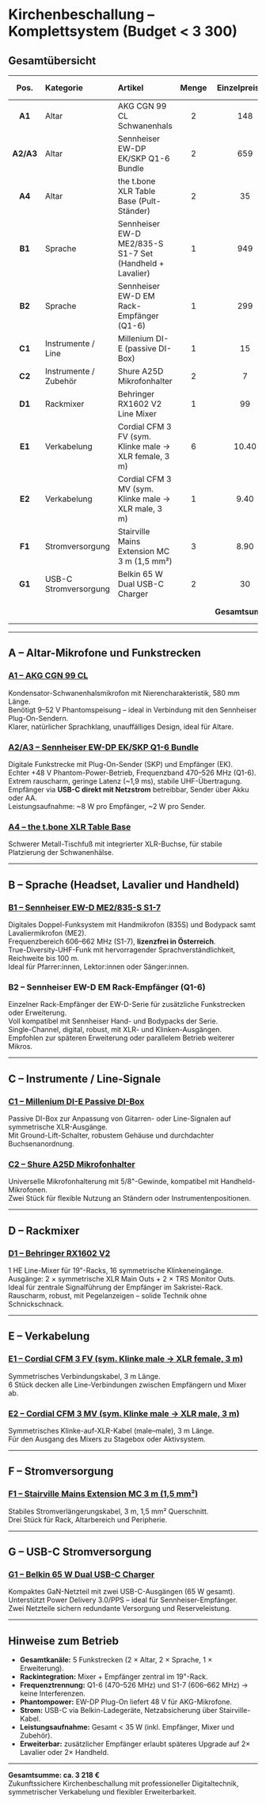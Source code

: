 # Kirchenbeschallung – Komplettsystem (Budget < 3 300)

## Gesamtübersicht

| Pos. | Kategorie | Artikel | Menge | Einzelpreis (€) | Gesamt (€) |
|:--:|:--|:--|:--:|:--:|:--:|
| **A1** | Altar | AKG CGN 99 CL Schwanenhals | 2 | 148 | **296** |
| **A2/A3** | Altar | Sennheiser EW-DP EK/SKP Q1-6 Bundle | 2 | 659 | **1 318** |
| **A4** | Altar | the t.bone XLR Table Base (Pult-Ständer) | 2 | 35 | **70** |
| **B1** | Sprache | Sennheiser EW-D ME2/835-S S1-7 Set (Handheld + Lavalier) | 1 | 949 | **949** |
| **B2** | Sprache | Sennheiser EW-D EM Rack-Empfänger (Q1-6) | 1 | 299 | **299** |
| **C1** | Instrumente / Line | Millenium DI-E (passive DI-Box) | 1 | 15 | **15** |
| **C2** | Instrumente / Zubehör | Shure A25D Mikrofonhalter | 2 | 7 | **14** |
| **D1** | Rackmixer | Behringer RX1602 V2 Line Mixer | 1 | 99 | **99** |
| **E1** | Verkabelung | Cordial CFM 3 FV (sym. Klinke male → XLR female, 3 m) | 6 | 10.40 | **62.40** |
| **E2** | Verkabelung | Cordial CFM 3 MV (sym. Klinke male → XLR male, 3 m) | 1 | 9.40 | **9.40** |
| **F1** | Stromversorgung | Stairville Mains Extension MC 3 m (1,5 mm²) | 3 | 8.90 | **26.70** |
| **G1** | USB-C Stromversorgung | Belkin 65 W Dual USB-C Charger | 2 | 30 | **60** |
|  |  |  |  | **Gesamtsumme:** | **3 218 €** |

---

## A – Altar-Mikrofone und Funkstrecken

### [A1 – AKG CGN 99 CL](https://www.thomann.de/at/akg_cgn_99_cl.htm)
Kondensator-Schwanenhalsmikrofon mit Nierencharakteristik, 580 mm Länge.  
Benötigt 9–52 V Phantomspeisung – ideal in Verbindung mit den Sennheiser Plug-On-Sendern.  
Klarer, natürlicher Sprachklang, unauffälliges Design, ideal für Altare.

### [A2/A3 – Sennheiser EW-DP EK/SKP Q1-6 Bundle](https://www.thomann.at/sennheiser_ew_dp_ek_skp_q1_6_bundle.htm)
Digitale Funkstrecke mit Plug-On-Sender (SKP) und Empfänger (EK).  
Echter +48 V Phantom-Power-Betrieb, Frequenzband 470–526 MHz (Q1-6).  
Extrem rauscharm, geringe Latenz (~1,9 ms), stabile UHF-Übertragung.  
Empfänger via **USB-C direkt mit Netzstrom** betreibbar, Sender über Akku oder AA.  
Leistungsaufnahme: ~8 W pro Empfänger, ~2 W pro Sender.

### [A4 – the t.bone XLR Table Base](https://www.thomann.at/the_tbone_tischfuss.htm)
Schwerer Metall-Tischfuß mit integrierter XLR-Buchse, für stabile Platzierung der Schwanenhälse.

---

## B – Sprache (Headset, Lavalier und Handheld)

### [B1 – Sennheiser EW-D ME2/835-S S1-7](https://www.thomann.at/sennheiser_ew_d_me2_835_s_s1_7.htm)
Digitales Doppel-Funksystem mit Handmikrofon (835S) und Bodypack samt Lavaliermikrofon (ME2).  
Frequenzbereich 606–662 MHz (S1-7), **lizenzfrei in Österreich**.  
True-Diversity-UHF-Funk mit hervorragender Sprachverständlichkeit, Reichweite bis 100 m.  
Ideal für Pfarrer:innen, Lektor:innen oder Sänger:innen.

### B2 – Sennheiser EW-D EM Rack-Empfänger (Q1-6)
Einzelner Rack-Empfänger der EW-D-Serie für zusätzliche Funkstrecken oder Erweiterung.  
Voll kompatibel mit Sennheiser Hand- und Bodypacks der Serie.  
Single-Channel, digital, robust, mit XLR- und Klinken-Ausgängen.  
Empfohlen zur späteren Erweiterung oder parallelem Betrieb weiterer Mikros.

---

## C – Instrumente / Line-Signale

### [C1 – Millenium DI-E Passive DI-Box](https://www.thomann.at/millenium_die_dibox_passiv.htm)
Passive DI-Box zur Anpassung von Gitarren- oder Line-Signalen auf symmetrische XLR-Ausgänge.  
Mit Ground-Lift-Schalter, robustem Gehäuse und durchdachter Buchsenanordnung.

### [C2 – Shure A25D Mikrofonhalter](https://www.thomann.at/shure_a25d_mikrohalter.htm)
Universelle Mikrofonhalterung mit 5/8"-Gewinde, kompatibel mit Handheld-Mikrofonen.  
Zwei Stück für flexible Nutzung an Ständern oder Instrumentenpositionen.

---

## D – Rackmixer

### [D1 – Behringer RX1602 V2](https://www.thomann.at/behringer_rx1602_v2.htm)
1 HE Line-Mixer für 19"-Racks, 16 symmetrische Klinkeneingänge.  
Ausgänge: 2 × symmetrische XLR Main Outs + 2 × TRS Monitor Outs.  
Ideal für zentrale Signalführung der Empfänger im Sakristei-Rack.  
Rauscharm, robust, mit Pegelanzeigen – solide Technik ohne Schnickschnack.

---

## E – Verkabelung

### [E1 – Cordial CFM 3 FV (sym. Klinke male → XLR female, 3 m)](https://www.thomann.at/cordial_cfm_3_fv_klinke_xlr_kabel.htm)
Symmetrisches Verbindungskabel, 3 m Länge.  
6 Stück decken alle Line-Verbindungen zwischen Empfängern und Mixer ab.

### [E2 – Cordial CFM 3 MV (sym. Klinke male → XLR male, 3 m)](https://www.thomann.at/cordial_cfm_3_mv_klinke_xlr_kabel.htm)
Symmetrisches Klinke-auf-XLR-Kabel (male–male), 3 m Länge.  
Für den Ausgang des Mixers zu Stagebox oder Aktivsystem.

---

## F – Stromversorgung

### [F1 – Stairville Mains Extension MC 3 m (1,5 mm²)](https://www.thomann.at/stairville_mains_extension_mc_3m_15_mm.htm)
Stabiles Stromverlängerungskabel, 3 m, 1,5 mm² Querschnitt.  
Drei Stück für Rack, Altarbereich und Peripherie.

---

## G – USB-C Stromversorgung

### [G1 – Belkin 65 W Dual USB-C Charger](https://www.amazon.de/Belkin-65-W-USB-C-Ladeger%C3%A4t-Schnellladen-Delivery-3-0-GaN-Technologie/dp/B0B4NZZDQ5?shipTo=AT)
Kompaktes GaN-Netzteil mit zwei USB-C-Ausgängen (65 W gesamt).  
Unterstützt Power Delivery 3.0/PPS – ideal für Sennheiser-Empfänger.  
Zwei Netzteile sichern redundante Versorgung und Reserveleistung.

---

## Hinweise zum Betrieb

- **Gesamtkanäle:** 5 Funkstrecken (2 × Altar, 2 × Sprache, 1 × Erweiterung).  
- **Rackintegration:** Mixer + Empfänger zentral im 19"-Rack.  
- **Frequenztrennung:** Q1-6 (470–526 MHz) und S1-7 (606–662 MHz) → keine Interferenzen.  
- **Phantompower:** EW-DP Plug-On liefert 48 V für AKG-Mikrofone.  
- **Strom:** USB-C via Belkin-Ladegeräte, Netzabsicherung über Stairville-Kabel.  
- **Leistungsaufnahme:** Gesamt < 35 W (inkl. Empfänger, Mixer und Zubehör).  
- **Erweiterbar:** zusätzlicher Empfänger erlaubt späteres Upgrade auf 2× Lavalier oder 2× Handheld.

---

**Gesamtsumme: ca. 3 218 €**  
Zukunftssichere Kirchenbeschallung mit professioneller Digitaltechnik, symmetrischer Verkabelung und flexibler Erweiterbarkeit.